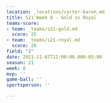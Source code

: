 ```yaml
---
location: _locations/carter-baron.md
title: S21 Week 8 - Gold vs Royal
teams-score:
- team: _teams/s21-gold.md
  score: 25
- team: _teams/s21-royal.md
  score: 26
field: "2"
date: 2021-11-07T12:00:00.000-05:00
season: 21
week: 8
mvp: ''
game-ball: ''
sportsperson: ''

---
```

